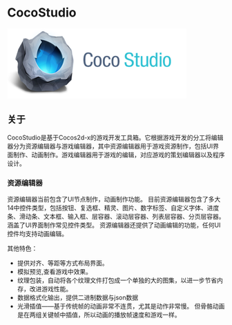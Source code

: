 # CocoStudio

![](./res/cocostudio.png)

## 关于

CocoStudio是基于Cocos2d-x的游戏开发工具箱。它根据游戏开发的分工将编辑器分为资源编辑器与游戏编辑器，其中资源编辑器用于游戏资源制作，包括UI界面制作、动画制作。游戏编辑器用于游戏的编辑，对应游戏的策划编辑器以及程序设计。

### 资源编辑器

资源编辑器当前包含了UI节点制作，动画制作功能。
目前资源编辑器包含了多大14中控件类型，包括按钮、复选框、精灵、图片、数字标签、自定义字体、进度条、滑动条、文本框、输入框、层容器、滚动层容器、列表层容器、分页层容器。涵盖了UI界面制作常见控件类型。
资源编辑器还提供了动画编辑的功能，任何UI控件均支持动画编辑。

其他特色：

- 提供对齐、等距等方式布局界面。   
- 模拟预览,查看游戏中效果。
- 纹理包装，自动将各个纹理文件打包成一个单独的大的图集，以进一步节省内存，改进游戏性能。    
- 数据格式化输出，提供二进制数据与json数据
- 光滑插值——基于传统帧的动画非常不连贯，尤其是动作非常慢。 但骨骼动画是在两组关键帧中插值，所以动画的播放帧速度和游戏一样。



